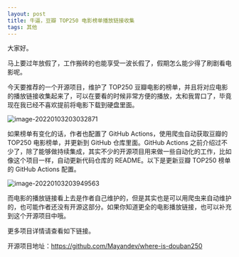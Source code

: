 ```yaml
---
layout: post
title: 牛逼，豆瓣 TOP250 电影榜单播放链接收集
tags: 其他
---
```


大家好。

马上要过年放假了，工作搬砖的也能享受一波长假了，假期怎么能少得了刷剧看电影呢。

今天要推荐的一个开源项目，维护了 TOP250 豆瓣电影的榜单，并且将对应电影的播放链接收集起来了，可以在要看的时候非常方便的播放，太和我胃口了，毕竟现在我已经不喜欢提前将电影下载到硬盘里面。

![image-20220103203032871](https://7465-test-3c9b5e-1-1301419220.tcb.qcloud.la/images/compress_image-20220103203032871.png)

如果榜单有变化的话，作者也配置了 GitHub Actions，使用爬虫自动获取豆瓣的 TOP250 电影榜单，并更新到 GitHub 仓库里面。GitHub Actions 之前介绍过不少了，除了能够做持续集成，其实不少的开源项目用来做一些自动化的工作，比如像这个项目一样，自动更新代码仓库的 README。以下是更新豆瓣 TOP250 榜单的 GitHub Actions 配置。

![image-20220103203949563](https://7465-test-3c9b5e-1-1301419220.tcb.qcloud.la/images/compress_image-20220103203949563.png)

而电影的播放链接看上去是作者自己维护的，但是其实也是可以用爬虫来自动维护的，也可能作者还没有开源这部分。如果你知道更全的电影播放链接，也可以补充到这个开源项目中哦。

更多项目详情请查看如下链接。

开源项目地址：https://github.com/Mayandev/where-is-douban250
